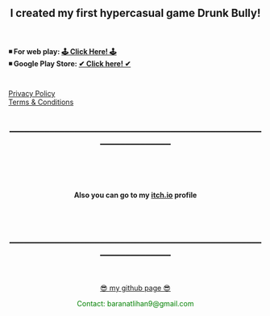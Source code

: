 <html>

  <center><h2> I created my first hypercasual game Drunk Bully! </h2> </center>
  <br>
    <h4>
   ◾ For web play: <a href = "https://baranbaboli.itch.io/drunkbully"> 🕹  Click Here!  🕹</a>
    <br>
   ◾ Google Play Store: <a href ="https://play.google.com/store/apps/details?id=com.BaboliGames.DrunkBully">✔ Click here! ✔</a>
    </h4>
  <br>
  <A HREF="pages/DrunkBullyPrivacy.html">Privacy Policy</A>
  <br>
  <A HREF="pages/DrunkBullyTermsCondition.html">Terms & Conditions</A>
  <center><h2>________________________________________________________________</h2> </center>
  <br><br><br>
  <center><h4>Also you can go to my <a href="https://baranbaboli.itch.io">itch.io</a> profile</h4></center>
  <br>  
  <center><h2>________________________________________________________________</h2> </center>
  <br><br>
  <center><a href="https://github.com/Baranbaboli">  😎  my github page  😎</a><p style = "color:green">Contact: baranatlihan9@gmail.com</p></center>

</html>
